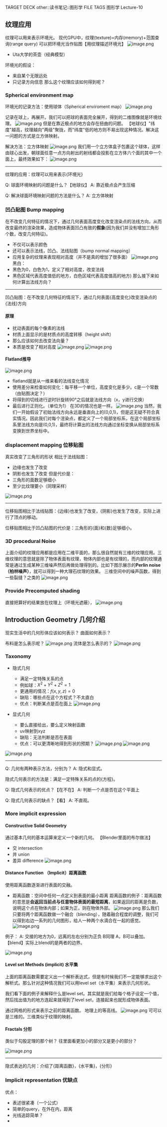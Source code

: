 TARGET DECK
other::读书笔记::图形学
FILE TAGS
图形学 Lecture-10

## 纹理应用
纹理可以用来表示环境光。
现代GPU中，纹理(texture)=内存(memory)+范围查询(range query)
可以把环境光当作贴图【用纹理描述环境光】
![image.png](https://gitee.com/dontt/picgo-img-bed/raw/master/img/20241020112421.png)
- Uta大学的茶壶（经典模型）

环境光的假设：
- 来自某个无限远处
- 只记录方向信息
那么这个纹理应该如何得到呢？
### Spherical environment map
环境光的记录方法：使用球体（Spherical enviroment map）
![image.png](https://gitee.com/dontt/picgo-img-bed/raw/master/img/20241020112714.png)

记录在球上，再展开。我们可以把球的表面完全展开，得到的二维图像就是环境纹理。
![image.png](https://gitee.com/dontt/picgo-img-bed/raw/master/img/20241020112741.png)
但是在靠近极点的地方会存在扭曲的问题。
【地球仪】"纬度"越高，纹理越向"两级"聚拢，而"纬度"低的地方则不易出现这种情况。解决这一问题的方式是立方体映射。

解决方法：立方体映射
![image.png](https://gitee.com/dontt/picgo-img-bed/raw/master/img/20241020112931.png)
我们用一个立方体盒子包裹这个球体，这样由球心出发，朝球面任意一点方向射出的射线都会投影在立方体六个面的其中一个面上，最终效果如下：
![image.png](https://gitee.com/dontt/picgo-img-bed/raw/master/img/20241020113112.png)

---

纹理的应用：纹理可以用来表示{环境光}
<!--ID: 1730359923203-->


Q: 球面环境映射的问题是什么？【地球仪】
A: 靠近极点会产生压缩
<!--ID: 1730359923183-->


Q: 解决球面环境映射问题的方法是什么？
A: 立方体映射
<!--ID: 1730359923189-->


### 凹凸贴图 Bump mapping
在不改变几何特征的情况下，通过几何表面高度变化改变渲染点的法线方向，从而改变最终的渲染效果，造成物体表面凹凸有致的**假象**(因为我们并没有增加三角形个数，改变几何特征)。
- 不仅可以表示颜色
- 还可以表示法线，凹凸、法线贴图（bump normal mapping）
- 应用复杂的纹理来表现相对高度（并不是真的增加了很多面）
![image.png](https://gitee.com/dontt/picgo-img-bed/raw/master/img/20241020113304.png)
黑白：
- 黑色为0，白色为1，定义了相对高度，改变法线
- 黑色区域代表高度值低的地方，白色区域代表高度值高的地方)
那么接下来如何计算出法线方向？

---

凹凸贴图：在不改变几何特征的情况下，通过几何表面{高度变化}改变渲染点的{法线}方向
<!--ID: 1730359923208-->


#### 原理
- 扰动表面的每个像素的法线
- 材质上面显示的是材质点的高度转移（height shift）
- 那么应该如何去改变法向量？
- 本质是改变了相对高度
![image.png](https://gitee.com/dontt/picgo-img-bed/raw/master/img/20241020114228.png)
![image.png](https://gitee.com/dontt/picgo-img-bed/raw/master/img/20241020114626.png)

#### Flatland推导
![image.png](https://gitee.com/dontt/picgo-img-bed/raw/master/img/20241020115556.png)
- flatland就是从一维来看的法线变化情况
- 使用差分来检查如何变化：每平移一个单位，高度变化是多少。c是一个常数（由贴图决定？）
- 将得到的切线进行逆时针旋转90°之后就是法线方向（x，y进行交换）
- 最后进行正则化。（单位为1）
在3D的情况也是一样。
![image.png](https://gitee.com/dontt/picgo-img-bed/raw/master/img/20241020140317.png)
当然，我们一开始假设了初始法线方向永远是垂直向上的(0,0,1)，但是这无疑不符合真实情况。因此我们对每个渲染点，都定义了一个局部坐标系，在这个局部坐标系里法线方向是(0,0,1)，最终将计算出的法线方向通过坐标变换从局部坐标系变换到世界坐标中。
### displacement mapping 位移贴图
真实改变了三角形的形状
相比于法线贴图：
- 边缘也发生了改变
- 阴影也发生了改变
但是代价是：
- 三角形的面数足够细小
- 至少比纹理要小（同理采样）

![image.png](https://gitee.com/dontt/picgo-img-bed/raw/master/img/20241020140624.png)

---

位移贴图相比于法线贴图：{边缘}也发生了改变，{阴影}也发生了改变，实际上进行了顶点的移动。
<!--ID: 1730359923211-->


位移贴图相比于凹凸贴图的代价是：三角形的{面}和{数}足够细小。
<!--ID: 1730359923215-->



### 3D procedural Noise
上面介绍的纹理应用都是应用在二维平面的，那么很自然就有三维的纹理应用。三维纹理的意思就是除了物体表面有纹理，物体内部也是有纹理的，而内部的纹理通常是通过生成某种三维噪声然后再做处理得到的。比如下图示展示的**Perlin noise（柏林噪声）**，就可以得到一种大理石纹理的效果。
三维空间中的噪声函数，得到一些裂缝？之类的
![image.png](https://gitee.com/dontt/picgo-img-bed/raw/master/img/20241020140904.png)

### Provide Precomputed shading
直接把算好的结果放在纹理上（环境光遮蔽），
![image.png](https://gitee.com/dontt/picgo-img-bed/raw/master/img/20241020141023.png)

## Introduction Geometry 几何介绍
现实生活中的几何形体应该如何表示？
曲面如何表示？

布料是怎么表示呢？
![image.png](https://gitee.com/dontt/picgo-img-bed/raw/master/img/20241020141328.png)
流体是怎么表示的？
![image.png](https://gitee.com/dontt/picgo-img-bed/raw/master/img/20241020141403.png)

### Taxonomy
- 隐式几何
	- 满足一定特殊关系的点
	- 例如球：$X^2+Y^2+Z^2=1$
	- 更通用的情况：$f(x,y,z)=0$
	- 缺陷：哪些点在这个方程式？不太直白
	- 优点：判断某点是否在面上
![image.png](https://gitee.com/dontt/picgo-img-bed/raw/master/img/20241020142136.png)

- 显式几何
	- 要么直接给出，要么定义映射函数
	- uv映射到xyz
	- 缺陷：无法判断是否在表面
	- 优点：可以更清晰地得到形状的预期？
![image.png](https://gitee.com/dontt/picgo-img-bed/raw/master/img/20241020142324.png)
![image.png](https://gitee.com/dontt/picgo-img-bed/raw/master/img/20241020142459.png)

![image.png](https://gitee.com/dontt/picgo-img-bed/raw/master/img/20241020141852.png)

---

Q: 几何有两种表示方法，分别为？
A: 隐式和显式。
<!--ID: 1730359923192-->


隐式几何表示的方法是：满足一定特殊关系的点的{方程}。
<!--ID: 1730359923218-->


Q: 隐式几何表示的优点？【在不在】
A: 判断一个点是否在这个平面上
<!--ID: 1730359923196-->


Q: 隐式几何表示的缺点？【看】
A: 不直观。
<!--ID: 1730359923200-->


### More implicit expression
#### Constructive Solid Geometry
通过基本几何的基本运算来定义一个新的几何。
【Blender里面的布尔做法】
- 交 intersection
- 并 union
- 差异 difference
![image.png](https://gitee.com/dontt/picgo-img-bed/raw/master/img/20241023214501.png)

#### Distance Function （Implicit）距离函数
使用距离函数逐渐进行表面的交融。
- 距离函数：空间中任何一点定义到表面的最小距离
距离函数的例子：距离函数的意思是**会返回当前点与任意物体表面的最短距离**，如果返回的距离是负数，说明这个点在物体内部；如果为正，则在物体外部。
![image.png](https://gitee.com/dontt/picgo-img-bed/raw/master/img/20241024113516.png)
那么我们只要将两个距离函数做一个融合（blending），随着融合程度的调整，我们可以得到右边一系列的几何图形，给人一种两个水滴合在一起的感觉。
![image.png](https://gitee.com/dontt/picgo-img-bed/raw/master/img/20241023214751.png)

例子：
A: 交接的地方为0，远离的左右分别为正负
B同理
A，B可以叠加。【blend】实际上blend的是两者的边界。

![image.png](https://gitee.com/dontt/picgo-img-bed/raw/master/img/20241024103032.png)

#### Level set Methods (implicit) 水平集
上面的距离函数需要定义出一个解析表达式，但是有时候我们不一定能够求出这个解析式。那么针对这种情况我们可以用level set（水平集）来表示几何形状。

我们看下面的例子来解释什么是level set。其实就是我们给每个格子设定一个值，然后找出值为的地方连起来就得到了level set，连接起来也就形成物体表面。

通过网格的形式来表示之前的距离函数。
地理上的等高线。
![image.png](https://gitee.com/dontt/picgo-img-bed/raw/master/img/20241024111113.png)
可可以是三维的。三维类似于纹理的映射。

#### Fractals 分形
类似于勾股定理的那个树？
往里面看更加小的部分又是更小的部分？

![image.png](https://gitee.com/dontt/picgo-img-bed/raw/master/img/20241024111310.png)

---

隐式表达的几何：介绍了{距离函数}，{水平集}，{分形}
<!--ID: 1730359923222-->


### Implicit representation 优缺点
优点：
- 表述很紧凑（一个公式）
- 简单的query，在外在内，距离
- 光线追踪简单？
- 